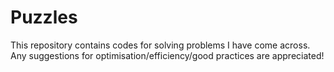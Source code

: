 # Puzzles

This repository contains codes for solving problems I have come across. Any suggestions for optimisation/efficiency/good practices are appreciated!
